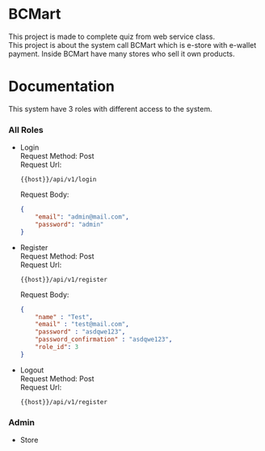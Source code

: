 # BCMart
This project is made to complete quiz from web service class.   
This project is about the system call BCMart which is e-store with e-wallet payment. Inside BCMart have many stores who sell it own products.

# Documentation
This system have 3 roles with different access to the system.

### All Roles
* Login  
    Request Method: Post  
    Request Url:
    ```
    {{host}}/api/v1/login
    ```  
    Request Body:
    ```json
    {
        "email": "admin@mail.com",
        "password": "admin"
    }
    ```
* Register  
    Request Method: Post  
    Request Url:
    ```
    {{host}}/api/v1/register
    ```  
    Request Body:
    ```json
    {
        "name" : "Test",
        "email" : "test@mail.com",
        "password" : "asdqwe123",
        "password_confirmation" : "asdqwe123",
        "role_id": 3
    }
    ```
* Logout  
    Request Method: Post  
    Request Url:
    ```
    {{host}}/api/v1/register
    ```  

### Admin
* Store
